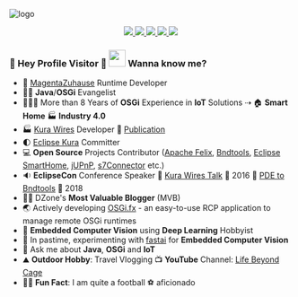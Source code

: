 ![logo](https://user-images.githubusercontent.com/13380182/105937869-b2506800-6056-11eb-97de-3f6a7743ea2a.png)

<p align='center'>
<a href="https://www.linkedin.com/in/amitjoy/" target="_blank">
    <img src="https://img.shields.io/badge/LinkedIn-0077B5?style=for-the-badge&logo=linkedin&logoColor=white" />
</a>
<a href="https://twitter.com/am1t_m0ndal" target="_blank">
    <img src="https://img.shields.io/badge/Twitter-1DA1F2?style=for-the-badge&logo=twitter&logoColor=white" />
</a>
<a href="https://www.facebook.com/amitjoy" target="_blank">
    <img src="https://img.shields.io/badge/Facebook-1877F2?style=for-the-badge&logo=facebook&logoColor=white" />
</a>
<a href="https://www.youtube.com/lifebeyondcage" target="_blank">
    <img src="https://img.shields.io/badge/YouTube-FF0000?style=for-the-badge&logo=youtube&logoColor=white" />
</a>
<a href="mailto:admin@amitinside.com" target="_blank">
    <img src="https://img.shields.io/badge/Email-0078D4?style=for-the-badge&logo=microsoft-outlook&logoColor=white" />
</a>
</p>

### 🌈 Hey Profile Visitor 👀 <img height="30" src="https://raw.githubusercontent.com/iampavangandhi/iampavangandhi/master/gifs/Hi.gif" /> Wanna know me?

- 🏡 [MagentaZuhause](https://www.smarthome.de) Runtime Developer
- 🥷🏻 <b>Java</b>/<b>OSGi</b> Evangelist
- 👨🏻‍💻 More than 8 Years of <b>OSGi</b> Experience in <b>IoT</b> Solutions ⇢ 🏠 <b>Smart Home</b> 🏭 <b>Industry 4.0</b>
- 🏭 [Kura Wires](https://eclipse.github.io/kura/wires/kura-wires-intro.html) Developer 📘 [Publication](https://www.amazon.de/Kura-Wires-Development-Component-managing/dp/6202205423)
- 🌓 [Eclipse Kura](https://github.com/eclipse/kura) Committer
- 💻 <b>Open Source</b> Projects Contributor ([Apache Felix](https://github.com/apache/felix-dev), [Bndtools](https://github.com/bndtools/bnd), [Eclipse SmartHome](https://github.com/eclipse-archived/smarthome), [jUPnP](https://github.com/jupnp/jupnp), [s7Connector](https://github.com/s7connector/s7connector) etc.)
- 🔉 <b>EclipseCon</b> Conference Speaker 🔘 [Kura Wires Talk](https://www.youtube.com/watch?v=Td5923B26-Q) 📆 2016 🔘 [PDE to Bndtools](https://www.youtube.com/watch?v=Yi0A-6A5GRk) 📆 2018
- ✍🏼 DZone's <b>Most Valuable Blogger</b> (MVB)
- 🌏 Actively developing [OSGi.fx](https://github.com/amitjoy/osgifx-console) - an easy-to-use RCP application to manage remote OSGi runtimes
- 🤖 <b>Embedded Computer Vision</b> using <b>Deep Learning</b> Hobbyist
- 🤖 In pastime, experimenting with [fastai](https://www.fast.ai) for <b>Embedded Computer Vision</b>
- 💬 Ask me about <b>Java</b>, <b>OSGi</b> and <b>IoT</b>
- ⛰ <b>Outdoor Hobby</b>: Travel Vlogging 📺 <b>YouTube</b> Channel: [Life Beyond Cage](https://www.youtube.com/lifebeyondcage)
- 💂‍♀️ <b>Fun Fact</b>: I am quite a football ⚽️ aficionado
